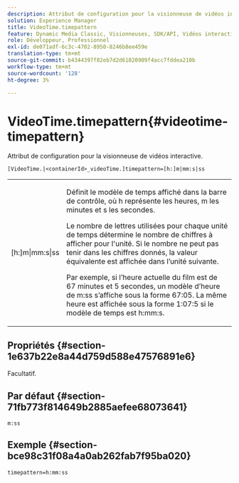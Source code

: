 ```yaml
---
description: Attribut de configuration pour la visionneuse de vidéos interactive.
solution: Experience Manager
title: VideoTime.timepattern
feature: Dynamic Media Classic, Visionneuses, SDK/API, Vidéos interactives
role: Développeur, Professionnel
exl-id: de071adf-6c3c-4702-8950-8246b8ee459e
translation-type: tm+mt
source-git-commit: b4344397f82eb7d2d61020909f4acc7fddea210b
workflow-type: tm+mt
source-wordcount: '128'
ht-degree: 3%

---
```


# VideoTime.timepattern{#videotime-timepattern}

Attribut de configuration pour la visionneuse de vidéos interactive.

`[VideoTime.|<containerId>_videoTime.]timepattern=[h:]m|mm:s|ss`

<table id="table_441553CD34C94A58A9D7CBF772DEDDB6"> 
 <tbody> 
  <tr> 
   <td colname="col1"> <p> <span class="codeph"> [h:]m|mm:s|ss</span> </p> </td> 
   <td colname="col2"> <p> Définit le modèle de temps affiché dans la barre de contrôle, où <span class="codeph"> h</span> représente les heures, <span class="codeph"> m</span> les minutes et <span class="codeph"> s</span> les secondes. </p> <p>Le nombre de lettres utilisées pour chaque unité de temps détermine le nombre de chiffres à afficher pour l'unité. Si le nombre ne peut pas tenir dans les chiffres donnés, la valeur équivalente est affichée dans l’unité suivante. </p> <p>Par exemple, si l’heure actuelle du film est de 67 minutes et 5 secondes, un modèle d’heure de <span class="codeph"> m:ss</span> s’affiche sous la forme 67:05. La même heure est affichée sous la forme 1:07:5 si le modèle de temps est <span class="codeph"> h:mm:s</span>. </p> </td> 
  </tr> 
 </tbody> 
</table>

## Propriétés {#section-1e637b22e8a44d759d588e47576891e6}

Facultatif.

## Par défaut {#section-71fb773f814649b2885aefee68073641}

`m:ss`

## Exemple {#section-bce98c31f08a4a0ab262fab7f95ba020}

```
timepattern=h:mm:ss
```
